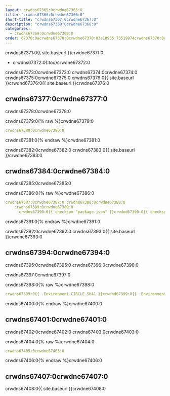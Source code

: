 ```yaml
---
layout: crwdns67365:0crwdne67365:0
title: "crwdns67366:0crwdne67366:0"
short-title: "crwdns67367:0crwdne67367:0"
description: "crwdns67368:0crwdne67368:0"
categories:
  - crwdns67369:0crwdne67369:0
order: 67370:0acrwdns67370:0crwdne67370:03e18935.73519974crwdns67370:0crwdne67370:0
---
```

crwdns67371:0{{ site.baseurl }}crwdne67371:0

* crwdns67372:0{:toc}crwdne67372:0

crwdns67373:0crwdne67373:0 crwdns67374:0crwdne67374:0 crwdns67375:0crwdne67375:0 crwdns67376:0{{ site.baseurl }}crwdnd67376:0{{ site.baseurl }}crwdne67376:0

## crwdns67377:0crwdne67377:0

crwdns67378:0crwdne67378:0

crwdns67379:0{% raw %}crwdne67379:0

```yaml
crwdns67380:0crwdne67380:0
```

crwdns67381:0{% endraw %}crwdne67381:0

crwdns67382:0crwdne67382:0 crwdns67383:0{{ site.baseurl }}crwdne67383:0

## crwdns67384:0crwdne67384:0

crwdns67385:0crwdne67385:0

crwdns67386:0{% raw %}crwdne67386:0

```yaml
crwdns67387:0crwdne67387:0 crwdns67388:0crwdne67388:0
    crwdns67389:0crwdne67389:0
      crwdns67390:0{{ checksum "package.json" }}crwdnd67390:0{{ checksum "package.json" }}crwdne67390:0
```

crwdns67391:0{% endraw %}crwdne67391:0

crwdns67392:0crwdne67392:0 crwdns67393:0{{ site.baseurl }}crwdne67393:0

## crwdns67394:0crwdne67394:0

crwdns67395:0crwdne67395:0 crwdns67396:0crwdne67396:0

crwdns67397:0crwdne67397:0

crwdns67398:0{% raw %}crwdne67398:0

```yaml
crwdns67399:0{{ .Environment.CIRCLE_SHA1 }}crwdnd67399:0{{ .Environment.CIRCLE_SHA1 }}crwdnd67399:0{{ checksum "Gemfile.lock" }}crwdnd67399:0{{ checksum "Gemfile.lock" }}crwdnd67399:0{{ .Environment.CIRCLE_SHA1 }}crwdnd67399:0{{ checksum "Gemfile.lock" }}crwdnd67399:0{{ .Environment.CIRCLE_SHA1 }}crwdnd67399:0{{ checksum "Gemfile.lock" }}crwdnd67399:0{{ .Environment.CIRCLE_SHA1 }}crwdnd67399:0{{ .Environment.CIRCLE_SHA1 }}crwdnd67399:0{{ checksum "Gemfile.lock" }}crwdnd67399:0{{ .Environment.CIRCLE_SHA1 }}crwdnd67399:0$HEROKU_API_KEYcrwdnd67399:0$HEROKU_APPcrwdne67399:0
```

crwdns67400:0{% endraw %}crwdne67400:0

## crwdns67401:0crwdne67401:0

crwdns67402:0crwdne67402:0 crwdns67403:0crwdne67403:0

crwdns67404:0{% raw %}crwdne67404:0

```yaml
crwdns67405:0crwdne67405:0
```

crwdns67406:0{% endraw %}crwdne67406:0

## crwdns67407:0crwdne67407:0

crwdns67408:0{{ site.baseurl }}crwdne67408:0